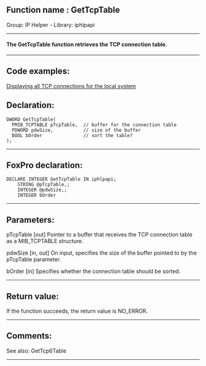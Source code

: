 
## Function name : GetTcpTable
Group: IP Helper - Library: iphlpapi    
***  


#### The GetTcpTable function retrieves the TCP connection table.
***  


## Code examples:
[Displaying all TCP connections for the local system](../../samples/sample_222.md)  

## Declaration:
```foxpro  
DWORD GetTcpTable(
  PMIB_TCPTABLE pTcpTable,  // buffer for the connection table
  PDWORD pdwSize,           // size of the buffer
  BOOL bOrder               // sort the table?
);  
```  
***  


## FoxPro declaration:
```foxpro  
DECLARE INTEGER GetTcpTable IN iphlpapi;
	STRING @pTcpTable,;
	INTEGER @pdwSize,;
	INTEGER bOrder  
```  
***  


## Parameters:
pTcpTable 
[out] Pointer to a buffer that receives the TCP connection table as a MIB_TCPTABLE structure. 

pdwSize 
[in, out] On input, specifies the size of the buffer pointed to by the pTcpTable parameter. 

bOrder 
[in] Specifies whether the connection table should be sorted.   
***  


## Return value:
If the function succeeds, the return value is NO_ERROR.  
***  


## Comments:
See also: GetTcp6Table   
  
***  

